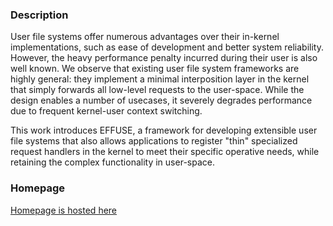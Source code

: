 ### Description

User file systems offer numerous advantages over their in-kernel
implementations, such as ease of development and better system reliability.
However, the heavy performance penalty incurred during their user is also well
known.  We observe that existing user file system frameworks are highly general:
they implement a minimal interposition layer in the kernel that simply forwards
all low-level requests to the user-space.  While the design enables a number of
usecases, it severely degrades performance due to frequent kernel-user context
switching.

This work introduces EFFUSE, a framework for developing extensible user file
systems that also allows applications to register "thin" specialized request
handlers in the kernel to meet their specific operative needs, while retaining
the complex functionality in user-space. 

### Homepage

[Homepage is hosted here](https://extfuse.github.io)
